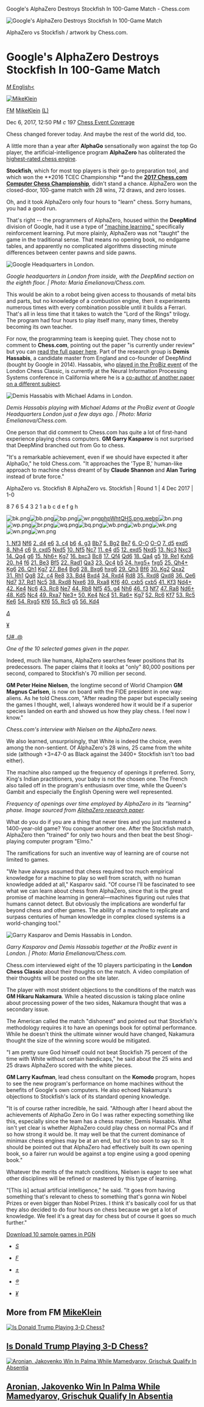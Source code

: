 Google's AlphaZero Destroys Stockfish In 100-Game Match - Chess.com

 ![Google's AlphaZero Destroys Stockfish In 100-Game Match](../_resources/7b964bd6a8cb37662f9340cc51cf5b0c.jpg)

 AlphaZero vs Stockfish / artwork by Chess.com.

# Google's AlphaZero Destroys Stockfish In 100-Game Match

   [*M* English<](https://www.chess.com/news/view/google-s-alphazero-destroys-stockfish-in-100-game-match)

   [![MikeKlein](../_resources/39b771dfcc4f5289dd91886f049a269d.jpg)](https://www.chess.com/member/mikeklein)

 [FM](https://www.chess.com/members/titled-players)  [MikeKlein](https://www.chess.com/member/mikeklein)    [(L)](https://www.chess.com/about)

  Dec 6, 2017, 12:50 PM     *c* 197   [Chess Event Coverage](https://www.chess.com/news/chess-events)

Chess changed forever today. And maybe the rest of the world did, too.

A little more than a year after **AlphaGo** sensationally won against the top Go player, the artificial-intelligence program **AlphaZero** has obliterated the [highest-rated chess engine](http://www.computerchess.org.uk/ccrl/4040/).

**Stockfish**, which for most top players is their go-to preparation tool, and which won the **2016 TCEC Championship **and the [**2017 Chess.com Computer Chess Championship**](https://www.chess.com/news/view/stockfish-wins-chess-com-computer-championship), didn't stand a chance. AlphaZero won the closed-door, 100-game match with 28 wins, 72 draws, and zero losses.

Oh, and it took AlphaZero only four hours to "learn" chess. Sorry humans, you had a good run.

That's right -- the programmers of AlphaZero, housed within the **DeepMind** division of Google, had it use a type of ["machine learning,"](https://en.wikipedia.org/wiki/Machine_learning) specifically reinforcement learning. Put more plainly, AlphaZero was not "taught" the game in the traditional sense. That means no opening book, no endgame tables, and apparently no complicated algorithms dissecting minute differences between center pawns and side pawns.

![Google Headquarters in London.](../_resources/e374fd77f8f2364d6bc80c99173a451a.jpg)

*Google headquarters in London from inside, with the DeepMind section on the eighth floor. | Photo: Maria Emelianova/Chess.com.*

This would be akin to a robot being given access to thousands of metal bits and parts, but no knowledge of a combustion engine, then it experiments numerous times with every combination possible until it builds a Ferrari. That's all in less time that it takes to watch the "Lord of the Rings" trilogy. The program had four hours to play itself many, many times, thereby becoming its own teacher.

For now, the programming team is keeping quiet. They chose not to comment to **Chess.com**, pointing out the paper "is currently under review" but you can [read the full paper here](https://arxiv.org/pdf/1712.01815.pdf). Part of the research group is **Demis Hassabis**, a candidate master from England and co-founder of DeepMind (bought by Google in 2014). Hassabis, who [played in the ProBiz event](https://www.chess.com/news/view/grand-chess-tour-s-final-leg-takes-off-in-london) of the London Chess Classic, is currently at the Neural Information Processing Systems conference in California where he is a [co-author of another paper on a different subject](http://papers.nips.cc/paper/7152-imagination-augmented-agents-for-deep-reinforcement-learning).

![Demis Hassabis with Michael Adams in London.](../_resources/62d86040d9f5e40cf1df42e6b4127614.jpg)

*Demis Hassabis playing with Michael Adams at the ProBiz event at Google Headquarters London just a few days ago. | Photo: Maria Emelianova/Chess.com.*

One person that did comment to Chess.com has quite a lot of first-hand experience playing chess computers. **GM Garry Kasparov** is not surprised that DeepMind branched out from Go to chess.

"It's a remarkable achievement, even if we should have expected it after AlphaGo," he told Chess.com. "It approaches the 'Type B,' human-like approach to machine chess dreamt of by **Claude Shannon** and **Alan Turing** instead of brute force."

AlphaZero vs. Stockfish 8
AlphaZero vs. Stockfish | Round 1 | 4 Dec 2017 | 1-0

8
7
6
5
4
3
2
1
a
b
c
d
e
f
g
h

![bk.png](../_resources/eaf3d8f152bb60dcc87f76f93708cbe4.png)![bb.png](../_resources/37b1acf7933a8a344d10657b7723c45a.png)![bp.png](../_resources/eaf3d8f152bb60dcc87f76f93708cbe4.png)![wr.png](../_resources/d77ac5dfc67fbd23cbfb54e404da8a3b.png)[phpWhtQHS.png.webp](../_resources/b166d53296ca2752643c260a5750bcf4.png)![bn.png](../_resources/d77ac5dfc67fbd23cbfb54e404da8a3b.png)![wp.png](../_resources/d77ac5dfc67fbd23cbfb54e404da8a3b.png)![br.png](../_resources/6c48f0116e814bd77844b3358818aaa3.png)![wq.png](../_resources/c23a1e2e453b93344c1f4d10d0a948f8.png)![bq.png](../_resources/52551ba3b8be260f8ec4f51738053bb2.png)![wb.png](../_resources/52c358bd3129dfc7eb55cfee8169d240.png)![wb.png](../_resources/52c358bd3129dfc7eb55cfee8169d240.png)![wk.png](../_resources/0147da53558920c8c217ae0ce750ad93.png)![wn.png](../_resources/010990e02126490618286cc2e6b11784.png)![wn.png](../_resources/010990e02126490618286cc2e6b11784.png)

[1. Nf3]()  [Nf6]()  [2. d4]()  [e6]()  [3. c4]()  [b6]()  [4. g3]()  [Bb7]()  [5. Bg2]()  [Be7]()  [6. O-O]()  [O-O]()  [7. d5]()  [exd5]()  [8. Nh4]()  [c6]()  [9. cxd5]()  [Nxd5]()  [10. Nf5]()  [Nc7]()  [11. e4]()  [d5]()  [12. exd5]()  [Nxd5]()  [13. Nc3]()  [Nxc3]()  [14. Qg4]()  [g6]()  [15. Nh6+]()  [Kg7]()  [16. bxc3]()  [Bc8]()  [17. Qf4]()  [Qd6]()  [18. Qa4]()  [g5]()  [19. Re1]()  [Kxh6]()  [20. h4]()  [f6]()  [21. Be3]()  [Bf5]()  [22. Rad1]()  [Qa3]()  [23. Qc4]()  [b5]()  [24. hxg5+]()  [fxg5]()  [25. Qh4+]()  [Kg6]()  [26. Qh1]()  [Kg7]()  [27. Be4]()  [Bg6]()  [28. Bxg6]()  [hxg6]()  [29. Qh3]()  [Bf6]()  [30. Kg2]()  [Qxa2]()  [31. Rh1]()  [Qg8]()  [32. c4]()  [Re8]()  [33. Bd4]()  [Bxd4]()  [34. Rxd4]()  [Rd8]()  [35. Rxd8]()  [Qxd8]()  [36. Qe6]()  [Nd7]()  [37. Rd1]()  [Nc5]()  [38. Rxd8]()  [Nxe6]()  [39. Rxa8]()  [Kf6]()  [40. cxb5]()  [cxb5]()  [41. Kf3]()  [Nd4+]()  [42. Ke4]()  [Nc6]()  [43. Rc8]()  [Ne7]()  [44. Rb8]()  [Nf5]()  [45. g4]()  [Nh6]()  [46. f3]()  [Nf7]()  [47. Ra8]()  [Nd6+]()  [48. Kd5]()  [Nc4]()  [49. Rxa7]()  [Ne3+]()  [50. Ke4]()  [Nc4]()  [51. Ra6+]()  [Kg7]()  [52. Rc6]()  [Kf7]()  [53. Rc5]()  [Ke6]()  [54. Rxg5]()  [Kf6]()  [55. Rc5]()  [g5]()  [56. Kd4]()

[*Δ*]()

[¥](https://www.chess.com/news/view/google-s-alphazero-destroys-stockfish-in-100-game-match#)

[f](https://www.chess.com/news/view/google-s-alphazero-destroys-stockfish-in-100-game-match#)[J](https://www.chess.com/news/view/google-s-alphazero-destroys-stockfish-in-100-game-match#)[#](https://www.chess.com/news/view/google-s-alphazero-destroys-stockfish-in-100-game-match#)[,](https://www.chess.com/news/view/google-s-alphazero-destroys-stockfish-in-100-game-match#)[.](https://www.chess.com/news/view/google-s-alphazero-destroys-stockfish-in-100-game-match#)[@](https://www.chess.com/news/view/google-s-alphazero-destroys-stockfish-in-100-game-match#)

*One of the 10 selected games given in the paper.*

Indeed, much like humans, AlphaZero searches fewer positions that its predecessors. The paper claims that it looks at "only" 80,000 positions per second, compared to Stockfish's 70 million per second.

**GM Peter Heine Nielsen**, the longtime second of World Champion **GM Magnus Carlsen**, is now on board with the FIDE president in one way: aliens. As he told Chess.com, "After reading the paper but especially seeing the games I thought, well, I always wondered how it would be if a superior species landed on earth and showed us how they play chess. I feel now I know."

*Chess.com's interview with Nielsen on the AlphaZero news.*

We also learned, unsurprisingly, that White is indeed the choice, even among the non-sentient. Of AlphaZero's 28 wins, 25 came from the white side (although +3=47-0 as Black against the 3400+ Stockfish isn't too bad either).

The machine also ramped up the frequency of openings it preferred. Sorry, King's Indian practitioners, your baby is not the chosen one. The French also tailed off in the program's enthusiasm over time, while the Queen's Gambit and especially the English Opening were well represented.

*Frequency of openings over time employed by AlphaZero in its "learning" phase. Image sourced from [AlphaZero research paper](https://arxiv.org/pdf/1712.01815.pdf).*

What do you do if you are a thing that never tires and you just mastered a 1400-year-old game? You conquer another one. After the Stockfish match, AlphaZero then "trained" for only two hours and then beat the best Shogi-playing computer program "Elmo."

The ramifications for such an inventive way of learning are of course not limited to games.

"We have always assumed that chess required too much empirical knowledge for a machine to play so well from scratch, with no human knowledge added at all," Kasparov said. "Of course I’ll be fascinated to see what we can learn about chess from AlphaZero, since that is the great promise of machine learning in general—machines figuring out rules that humans cannot detect. But obviously the implications are wonderful far beyond chess and other games. The ability of a machine to replicate and surpass centuries of human knowledge in complex closed systems is a world-changing tool."

![Garry Kasparov and Demis Hassabis in London.](../_resources/c6a1049b313b9abc16c170274b1cfaff.jpg)

*Garry Kasparov and Demis Hassabis together at the ProBiz event in London. | Photo: Maria Emelianova/Chess.com.*

Chess.com interviewed eight of the 10 players participating in the **London Chess Classic** about their thoughts on the match. A video compilation of their thoughts will be posted on the site later.

The player with most strident objections to the conditions of the match was **GM Hikaru Nakamura**. While a heated discussion is taking place online about processing power of the two sides, Nakamura thought that was a secondary issue.

The American called the match "dishonest" and pointed out that Stockfish's methodology requires it to have an openings book for optimal performance. While he doesn't think the ultimate winner would have changed, Nakamura thought the size of the winning score would be mitigated.

"I am pretty sure God himself could not beat Stockfish 75 percent of the time with White without certain handicaps," he said about the 25 wins and 25 draws AlphaZero scored with the white pieces.

**GM Larry Kaufman**, lead chess consultant on the **Komodo** program, hopes to see the new program's performance on home machines without the benefits of Google's own computers. He also echoed Nakamura's objections to Stockfish's lack of its standard opening knowledge.

"It is of course rather incredible, he said. "Although after I heard about the achievements of AlphaGo Zero in Go I was rather expecting something like this, especially since the team has a chess master, Demis Hassabis. What isn't yet clear is whether AlphaZero could play chess on normal PCs and if so how strong it would be. It may well be that the current dominance of minimax chess engines may be at an end, but it's too soon to say so. It should be pointed out that AlphaZero had effectively built its own opening book, so a fairer run would be against a top engine using a good opening book."

Whatever the merits of the match conditions, Nielsen is eager to see what other disciplines will be refined or mastered by this type of learning.

"[This is] actual artificial intelligence," he said. "It goes from having something that's relevant to chess to something that's gonna win Nobel Prizes or even bigger than Nobel Prizes. I think it's basically cool for us that they also decided to do four hours on chess because we get a lot of knowledge. We feel it's a great day for chess but of course it goes so much further."

[Download 10 sample games in PGN](https://dl.dropboxusercontent.com/s/vehcocexjkga5er/Alphazero-vs-Stockfish.pgn?dl=0)

- [*S*]()

- [*F*]()

- [*±*]()

- [*®*]()

- [  *¥*]()

##  More from FM  [MikeKlein](https://www.chess.com/news/member/mikeklein)

 [![Is Donald Trump Playing 3-D Chess?](../_resources/45c0821061422c4ac108507c7800353a.png)](https://www.chess.com/news/view/is-donald-trump-playing-3-d-chess)

## [Is Donald Trump Playing 3-D Chess?](https://www.chess.com/news/view/is-donald-trump-playing-3-d-chess)

 [![Aronian, Jakovenko Win In Palma While Mamedyarov, Grischuk Qualify In Absentia](../_resources/087284f31faea4e88fc4cd894189d728.jpg)](https://www.chess.com/news/view/aronian-jakovenko-win-in-palma-while-mamedyarov-grischuk-qualify-in-absentia)

## [Aronian, Jakovenko Win In Palma While Mamedyarov, Grischuk Qualify In Absentia](https://www.chess.com/news/view/aronian-jakovenko-win-in-palma-while-mamedyarov-grischuk-qualify-in-absentia)